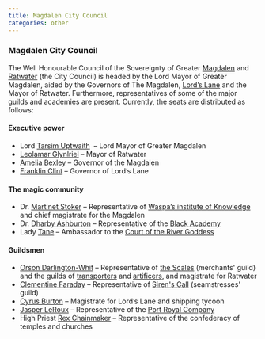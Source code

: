 ```yaml
---
title: Magdalen City Council
categories: other
---
```


### Magdalen City Council

The Well Honourable Council of the Sovereignty of Greater [Magdalen](Magdalen) and [Ratwater](Magdalen#Ratwater) (the City Council) is headed by the Lord Mayor of Greater Magdalen, aided by the Governors of The Magdalen, [Lord’s Lane](Magdalen#LordsLane) and the Mayor of Ratwater. Furthermore, representatives of some of the major guilds and academies are present. Currently, the seats are distributed as follows:


#### Executive power

* Lord [Tarsim Uptwaith](TarsimUptwaith) 		  – Lord Mayor of Greater Magdalen
* [Leolamar Glynlriel](LeolamarGlynriel)			– Mayor of Ratwater
* [Amelia Bexley](AmeliaBexley) 			        – Governor of the Magdalen
* [Franklin Clint](FranklinClint) 			      – Governor of Lord’s Lane


#### The magic community

* Dr. [Martinet Stoker](MartinetStoker)			  – Representative of [Waspa’s institute of Knowledge](WaspasInstitute) and chief magistrate for the Magdalen
* Dr. [Dharby Ashburton](DharbyAshburton)			– Representative of the [Black Academy](BlackAcademy)
* Lady [Tane](Tane)       	      			      – Ambassador to the [Court of the River Goddess](CourtoftheRiverGoddess)

#### Guildsmen

* [Orson Darlington-Whit](OrsonDarlingtonWhit)		– Representative of [the Scales](TheScales) (merchants' guild) and the guilds of [transporters](GuildofTransporters) and [artificers](GuildofArtificers), and magistrate for Ratwater
* [Clementine Faraday](ClementineFaraday)	  	– Representative of [Siren's Call](SirensCall) (seamstresses' guild)
* [Cyrus Burton](CyrusBurton)				    – Magistrate for Lord’s Lane and shipping tycoon
* [Jasper LeRoux](JasperLeRoux)			      – Representative of the [Port Royal Company](PortRoyalCompany)
* High Priest [Rex Chainmaker](RexChainmaker)	– Representative of the confederacy of temples and churches




